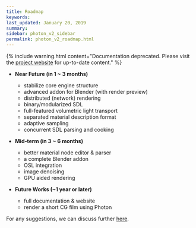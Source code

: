 ```yaml
---
title: Roadmap
keywords: 
last_updated: January 20, 2019
summary: 
sidebar: photon_v2_sidebar
permalink: photon_v2_roadmap.html
---
```


{% include warning.html content="Documentation deprecated. Please visit the [project website](https://tzuchieh.github.io/Photon-v2-site/engine_docs/v2.0.0-beta/Photon/html/index.html) for up-to-date content." %}

* **Near Future (in 1 ~ 3 months)**
  * stabilize core engine structure
  * advanced addon for Blender (with render preview)
  * distributed (network) rendering
  * binary/modularized SDL
  * full-featured volumetric light transport
  * separated material description format
  * adaptive sampling
  * concurrent SDL parsing and cooking

* **Mid-term (in 3 ~ 6 months)**
  * better material node editor & parser
  * a complete Blender addon
  * OSL integration
  * image denoising
  * GPU aided rendering

* **Future Works (~1 year or later)**
  * full documentation & website
  * render a short CG film using Photon

For any suggestions, we can discuss further [here](https://github.com/TzuChieh/Photon-v2/issues).
